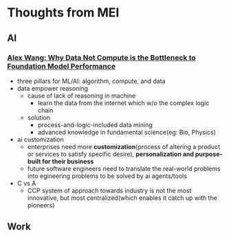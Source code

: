 # Thoughts from MEI
## AI
### [Alex Wang: Why Data Not Compute is the Bottleneck to Foundation Model Performance](https://www.youtube.com/watch?v=jNbEr9F0wiE&t=34s)
- three pillars for ML/AI: algorithm, compute, and data
- data empower reasoning
    - cause of lack of reasoning in machine 
         - learn the data from the internet which w/o the complex logic chain
    - solution
        - process-and-logic-included data mining 
        - advanced knowledge in fundamental science(eg: Bio, Physics)
- ai customization
    - enterprises need more **customization**(process of altering a product or services to satisfy specific desire), **personalization and purpose-built for their business**
    - future software engineers need to translate the real-world problems into egineering problems to be solved by ai agents/tools 
- C vs A
   - CCP system of approach towards industry is not the most innovative, but most centralized(which enables it catch up with the pioneers)

   
## Work
